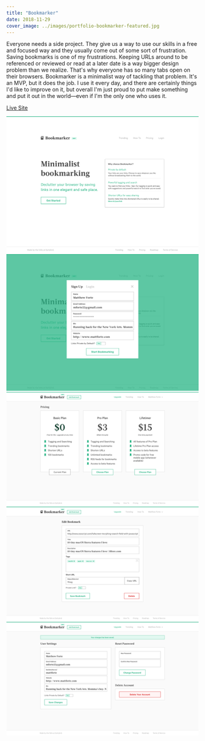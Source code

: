 ```yaml
---
title: "Bookmarker"
date: 2018-11-29
cover_image: ../images/portfolio-bookmarker-featured.jpg
---
```


Everyone needs a side project. They give us a way to use our skills in a free and focused way and they usually come out of some sort of frustration. Saving bookmarks is one of my frustrations. Keeping URLs around to be referenced or reviewed or read at a later date is a way bigger design problem than we realize. That's why everyone has so many tabs open on their browsers. Bookmarker is a minimalist way of tackling that problem. It's an MVP, but it does the job. I use it every day, and there are certainly things I'd like to improve on it, but overall I'm just proud to put make something and put it out in the world—even if I'm the only one who uses it.

<a class="btn btn-outline-dark mb-32" target="_blank" href="https://bookmarker.co">Live Site</a>

![Screenshot of the landing page for Bookmarker](../images/portfolio-bookmarker1.png)
![Screenshot of the sign up screen for Bookmarker](../images/portfolio-bookmarker2.png)
![Screenshot of the pricing screen for Bookmarker](../images/portfolio-bookmarker5.png)
![Screenshot of editing a link](../images/portfolio-bookmarker3.png)
![Screenshot of the user settings page](../images/portfolio-bookmarker4.png)

